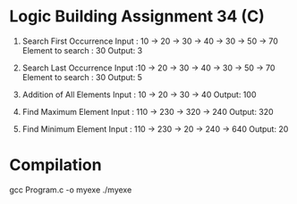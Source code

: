 # Logic Building Assignment 34 (C)

1. Search First Occurrence
   Input : 10 → 20 → 30 → 40 → 30 → 50 → 70
   Element to search : 30
   Output: 3

2. Search Last Occurrence
   Input :10 → 20 → 30 → 40 → 30 → 50 → 70
   Element to search : 30
   Output: 5

3. Addition of All Elements
   Input : 10 → 20 → 30 → 40
   Output: 100

4. Find Maximum Element
   Input : 110 → 230 → 320 → 240
   Output: 320

5. Find Minimum Element
   Input : 110 → 230 → 20 → 240 → 640
   Output: 20

# Compilation

gcc Program.c -o myexe
./myexe
